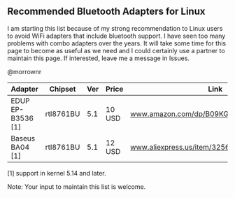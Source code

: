 ## Recommended Bluetooth Adapters for Linux

I am starting this list because of my strong recommendation to Linux
users to avoid WiFi adapters that include bluetooth support. I have seen
too many problems with combo adapters over the years. It will take some
time for this page to become as useful as we need and I could certainly
use a partner to maintain this page. If interested, leave me a message
in Issues.

@morrownr



| Adapter                           | Chipset   | Ver | Price  | Link                                         |
|-----------------------------------|-----------|-----|--------|----------------------------------------------|
| EDUP EP-B3536 [1]                 | rtl8761BU | 5.1 | 10 USD | www.amazon.com/dp/B09KG7QQ5V                 |
| Baseus BA04 [1]                   | rtl8761BU | 5.1 | 12 USD | www.aliexpress.us/item/3256805000876297.html |


[1] support in kernel 5.14 and later.

Note: Your input to maintain this list is welcome.
